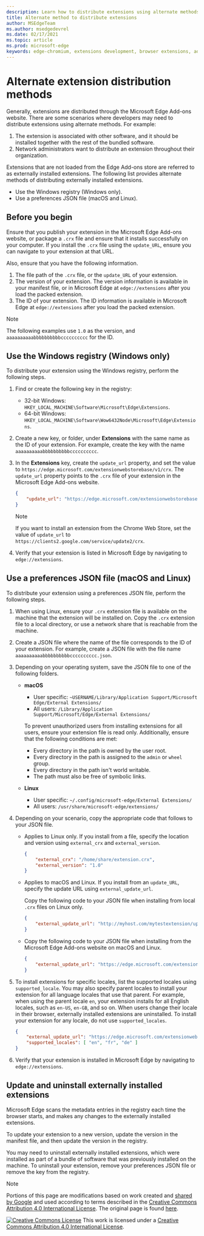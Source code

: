 ```yaml
---
description: Learn how to distribute extensions using alternate methods that don't use verified stores
title: Alternate method to distribute extensions
author: MSEdgeTeam
ms.author: msedgedevrel
ms.date: 02/17/2021
ms.topic: article
ms.prod: microsoft-edge
keywords: edge-chromium, extensions development, browser extensions, add-ons, partner center, developer
---
```

# Alternate extension distribution methods

Generally, extensions are distributed through the Microsoft Edge Add-ons website. There are some scenarios where developers may need to distribute extensions using alternate methods. For example:

1.  The extension is associated with other software, and it should be installed together with the rest of the bundled software.
1.  Network administrators want to distribute an extension throughout their organization.

Extensions that are not loaded from the Edge Add-ons store are referred to as externally installed extensions. The following list provides alternate methods of distributing externally installed extensions.

*   Use the Windows registry (Windows only).
*   Use a preferences JSON file (macOS and Linux).


<!-- ====================================================================== -->
## Before you begin

Ensure that you publish your extension in the Microsoft Edge Add-ons website, or package a `.crx` file and ensure that it installs successfully on your computer.  If you install the `.crx` file using the `update_URL`, ensure you can navigate to your extension at that URL.

Also, ensure that you have the following information.

1.  The file path of the `.crx` file, or the `update_URL` of your extension.
1.  The version of your extension.  The version information is available in your manifest file, or in Microsoft Edge at `edge://extensions` after you load the packed extension.
1.  The ID of your extension.  The ID information is available in Microsoft Edge at `edge://extensions` after you load the packed extension.

> [!NOTE]
> The following examples use `1.0` as the version, and `aaaaaaaaaabbbbbbbbbbcccccccccc` for the ID.


<!-- ====================================================================== -->
## Use the Windows registry (Windows only)

To distribute your extension using the Windows registry, perform the following steps.

1.  Find or create the following key in the registry:
    *   32-bit Windows:  `HKEY_LOCAL_MACHINE\Software\Microsoft\Edge\Extensions`.
    *   64-bit Windows:  `HKEY_LOCAL_MACHINE\Software\Wow6432Node\Microsoft\Edge\Extensions`.
1.  Create a new key, or folder, under **Extensions** with the same name as the ID of your extension. For example, create the key with the name `aaaaaaaaaabbbbbbbbbbcccccccccc`.
1.  In the **Extensions** key, create the `update_url` property, and set the value to `https://edge.microsoft.com/extensionwebstorebase/v1/crx`.  The `update_url` property points to the `.crx` file of your extension in the Microsoft Edge Add-ons website.

    ```json
    {
        "update_url": "https://edge.microsoft.com/extensionwebstorebase/v1/crx"
    }
    ```

    > [!NOTE]
    > If you want to install an extension from the Chrome Web Store, set the value of `update_url` to `https://clients2.google.com/service/update2/crx`.

1.  Verify that your extension is listed in Microsoft Edge by navigating to `edge://extensions`.


<!-- ====================================================================== -->
## Use a preferences JSON file (macOS and Linux)

To distribute your extension using a preferences JSON file, perform the following steps.

1.  When using Linux, ensure your `.crx` extension file is available on the machine that the extension will be installed on. Copy the `.crx` extension file to a local directory, or use a  network share that is reachable from the machine.
1.  Create a JSON file where the name of the file corresponds to the ID of your extension. For example, create a JSON file with the file name `aaaaaaaaaabbbbbbbbbbcccccccccc.json`.
1.  Depending on your operating system, save the JSON file to one of the following folders.
    *   **macOS**
        *   User specific: `~USERNAME/Library/Application Support/Microsoft Edge/External Extensions/`
        *   All users: `/Library/Application Support/Microsoft/Edge/External Extensions/`

        To prevent unauthorized users from installing extensions for all users, ensure your extension file is read only. Additionally, ensure that the following conditions are met:

        *   Every directory in the path is owned by the user root.
        *   Every directory in the path is assigned to the `admin` or `wheel` group.
        *   Every directory in the path isn't world writable.
        *   The path must also be free of symbolic links.

    *   **Linux**
        *   User specific: `~/.config/microsoft-edge/External Extensions/`
        *   All users: `/usr/share/microsoft-edge/extensions/`
1.  Depending on your scenario, copy the appropriate code that follows to your JSON file.
    *   Applies to Linux only. If you install from a file, specify the location and version using `external_crx` and `external_version`.

        ```json
        {
            "external_crx": "/home/share/extension.crx",
            "external_version": "1.0"
        }
        ```

    *   Applies to macOS and Linux. If you install from an `update_URL`, specify the update URL using `external_update_url`.

        Copy the following code to your JSON file when installing from local `.crx` files on Linux only.

        ```json
        {
            "external_update_url": "http://myhost.com/mytestextension/updates.xml"
        }
        ```

    *  Copy the following code to your JSON file when installing from the Microsoft Edge Add-ons website on macOS and Linux.

        ```json
        {
            "external_update_url": "https://edge.microsoft.com/extensionwebstorebase/v1/crx"
        }
        ```

1.  To install extensions for specific locales, list the supported locales using `supported_locale`.  You may also specify parent locales to install your extension for all language locales that use that parent. For example, when using the parent locale `en`, your extension installs for all English locales, such as `en-US`, `en-GB`, and so on.  When users change their locale in their browser, externally installed extensions are uninstalled.  To install your extension for any locale, do not use `supported_locales`.

    ```json
    {
        "external_update_url": "https://edge.microsoft.com/extensionwebstorebase/v1/crx",
        "supported_locales": [ "en", "fr", "de" ]
    }
    ```

1.  Verify that your extension is installed in Microsoft Edge by navigating to `edge://extensions`.


<!-- ====================================================================== -->
## Update and uninstall externally installed extensions

Microsoft Edge scans the metadata entries in the registry each time the browser starts, and makes any changes to the externally installed extensions.

To update your extension to a new version, update the version in the manifest file, and then update the version in the registry.

You may need to uninstall externally installed extensions, which were installed as part of a bundle of software that was previously installed on the machine.  To uninstall your extension, remove your preferences JSON file or remove the key from the registry.

> [!NOTE]
> Portions of this page are modifications based on work created and [shared by Google](https://developers.google.com/terms/site-policies) and used according to terms described in the [Creative Commons Attribution 4.0 International License](https://creativecommons.org/licenses/by/4.0).  The original page is found [here](https://developer.chrome.com/apps/external_extensions).

[![Creative Commons License](https://i.creativecommons.org/l/by/4.0/88x31.png)](https://creativecommons.org/licenses/by/4.0)
This work is licensed under a [Creative Commons Attribution 4.0 International License](https://creativecommons.org/licenses/by/4.0).
